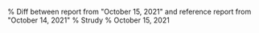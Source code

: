 % Diff between report from "October 15, 2021" and reference report from "October 14, 2021"
% Strudy
% October 15, 2021


